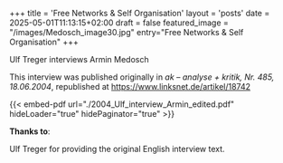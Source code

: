 +++
title = 'Free Networks & Self Organisation'
layout = 'posts'
date = 2025-05-01T11:13:15+02:00
draft = false
featured_image = "/images/Medosch_image30.jpg"
entry="Free Networks & Self Organisation"
+++


Ulf Treger interviews Armin Medosch

This interview was published originally in <i>ak – analyse + kritik, Nr. 485, 18.06.2004</i>,
republished at https://www.linksnet.de/artikel/18742


<!--more-->


{{< embed-pdf url="./2004_Ulf_interview_Armin_edited.pdf" hideLoader="true" hidePaginator="true" >}}


<b>Thanks to</b>:

Ulf Treger for providing the original English interview text.

